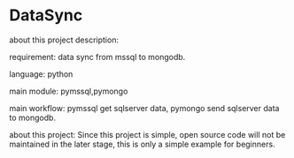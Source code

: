 # DataSync

about this project description:

requirement: 
data sync from mssql to mongodb.

language: 
python

main module: 
pymssql,pymongo

main workflow:
pymssql get sqlserver data, pymongo send sqlserver data to mongodb.


about this project:
Since this project is simple, open source code will not be maintained in the later stage, this is only a simple example for beginners.
